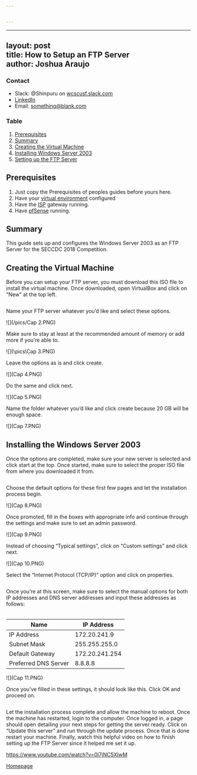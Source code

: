 ```yaml
---


---
```


<hr>
<h2 id="layout-posttitle-how-to-setup-an-ftp-serverauthor-joshua-araujo">layout: post<br>
title: How to Setup an FTP Server<br>
author: Joshua Araujo</h2>
<h3 id="contact">Contact</h3>
<ul>
<li>Slack: @Shinpuru on <a href="http://wcscusf.slack.com">wcscusf.slack.com</a></li>
<li><a href="look-at-me">LinkedIn</a></li>
<li>Email: <a href="mailto:something@blank.com">something@blank.com</a></li>
</ul>
<h3 id="table">Table</h3>
<ol>
<li><a href="#id-link-to-section">Prerequisites</a></li>
<li><a href="#id-link-to-section">Summary</a></li>
<li><a href="#id-link-to-section">Creating the Virtual Machine</a></li>
<li><a href="#id-link-to-section">Installing Windows Server 2003</a></li>
<li><a href="#id-link-to-section">Setting up the FTP Server</a></li>
</ol>
<h2 id="prerequisites-a-idid-link-to-sectiona">Prerequisites <a id="id-link-to-section"></a></h2>
<ol>
<li>Just copy the Prerequisites of peoples guides before yours here.</li>
<li>Have your <a href="https://silexone.github.io/guides/nestor/ISPsetup.html">virtual environment</a> configured</li>
<li>Have the <a href="https://silexone.github.io/guides/nestor/ISPsetup.html">ISP</a> gateway running.</li>
<li>Have <a href="link-to-guide">pfSense</a> running.</li>
</ol>
<h2 id="summary-a-idid-link-to-sectiona">Summary <a id="id-link-to-section"></a></h2>
<p>This guide sets up and configures the Windows Server 2003 as an FTP Server for the SECCDC 2018 Competition.</p>
<h2 id="creating-the-virtual-machine-a-idid-link-to-sectiona">Creating the Virtual Machine <a id="id-link-to-section"></a></h2>
<p>Before you can setup your FTP server, you must download this ISO file to install the virtual machine.  Once downloaded, open VirtualBox and click on “New” at the top left.</p>
<p><img src="%5Cpics%5CCapture.PNG" alt=""></p>
<p>Name your FTP server whatever you’d like and select these options.</p>
<p>![](/pics/Cap 2.PNG)</p>
<p>Make sure to stay at least at the recommended amount of memory or add more if you’re able to.</p>
<p>![](\pics\Cap 3.PNG)</p>
<p>Leave the options as is and click create.</p>
<p>![](Cap 4.PNG)</p>
<p>Do the same and click next.</p>
<p>![](Cap 5.PNG)</p>
<p>Name the folder whatever you’d like and click create because 20 GB will be enough space.</p>
<p>![](Cap 7.PNG)</p>
<h2 id="installing-the-windows-server-2003-a-idid-link-to-sectiona">Installing the Windows Server 2003 <a id="id-link-to-section"></a></h2>
<p>Once the options are completed, make sure your new server is selected and click start at the top.  Once started, make sure to select the proper ISO file from where you downloaded it from.</p>
<p><img src="Capture1.PNG" alt=""></p>
<p>Choose the default options for these first few pages and let the installation process begin.</p>
<p>![](Cap 8.PNG)</p>
<p>Once promoted, fill in the boxes with appropriate info and continue through the settings and make sure to set an admin password.</p>
<p>![](Cap 9.PNG)</p>
<p>Instead of choosing “Typical settings”, click on “Custom settings” and click next.</p>
<p>![](Cap 10.PNG)</p>
<p>Select the “Internet Protocol (TCP/IP)” option and click on properties.</p>
<p><img src="Capture3.PNG" alt=""></p>
<p>Once you’re at this screen, make sure to select the manual options for both IP addresses and DNS server addresses and input these addresses as follows:<br>
<br></p>

<table>
<thead>
<tr>
<th>Name</th>
<th>IP Address</th>
</tr>
</thead>
<tbody>
<tr>
<td>IP Address</td>
<td>172.20.241.9</td>
</tr>
<tr>
<td>Subnet Mask</td>
<td>255.255.255.0</td>
</tr>
<tr>
<td>Default Gateway</td>
<td>172.20.241.254</td>
</tr>
<tr>
<td>Preferred DNS Server</td>
<td>8.8.8.8</td>
</tr>
</tbody>
</table><p>![](Cap 11.PNG)</p>
<p>Once you’ve filled in these settings, it should look like this.  Click OK and proceed on.</p>
<p><img src="Cap12.PNG" alt=""></p>
<p>Let the installation process complete and allow the machine to reboot.  Once the machine has restarted, login to the computer.  Once logged in, a page should open detailing your next steps for getting the server ready.  Click on “Update this server” and run through the update process.  Once that is done restart your machine.  Finally, watch this helpful video on how to finish setting up the FTP Server since it helped me set it up.</p>
<p><a href="https://www.youtube.com/watch?v=0I7jNC5XIwM">https://www.youtube.com/watch?v=0I7jNC5XIwM</a></p>
<p><a href="../../">Homepage</a></p>

